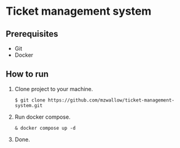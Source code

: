 # Ticket management system

## Prerequisites
* Git
* Docker

## How to run
1. Clone project to your machine.
    ```
    $ git clone https://github.com/mzwallow/ticket-management-system.git
    ```
2. Run docker compose.
    ```
    & docker compose up -d
    ```
3. Done.